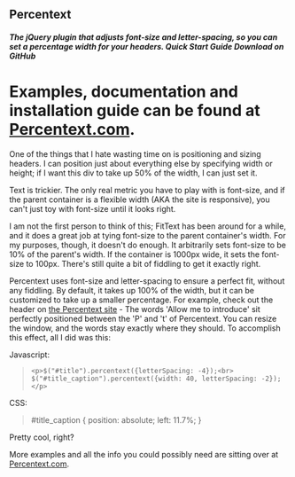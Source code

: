 <h2>Percentext</h2>
<h5>The jQuery plugin that adjusts font-size and letter-spacing, so you can set a percentage width for your headers.
Quick Start Guide Download on GitHub</h5>

<strong>Examples, documentation and installation guide can be found at <a href="http://www.percentext.com">Percentext.com</a>.</strong>
===========================

One of the things that I hate wasting time on is positioning and sizing headers. I can position just about everything else by specifying width or height; if I want this div to take up 50% of the width, I can just set it. 

Text is trickier. The only real metric you have to play with is font-size, and if the parent container is a flexible width (AKA the site is responsive), you can't just toy with font-size until it looks right.

I am not the first person to think of this; FitText has been around for a while, and it does a great job at tying font-size to the parent container's width. For my purposes, though, it doesn't do enough. It arbitrarily sets font-size to be 10% of the parent's width. If the container is 1000px wide, it sets the font-size to 100px. There's still quite a bit of fiddling to get it exactly right.

Percentext uses font-size and letter-spacing to ensure a perfect fit, without any fiddling. By default, it takes up 100% of the width, but it can be customized to take up a smaller percentage. For example, check out the header on <a href="http://www.percentext.com">the Percentext site</a> - The words 'Allow me to introduce' sit perfectly positioned between the 'P' and 't' of Percentext. You can resize the window, and the words stay exactly where they should. To accomplish this effect, all I did was this:

  <p>Javascript:
  <blockquote>
    
    <p>$("#title").percentext({letterSpacing: -4});<br>
    $("#title_caption").percentext({width: 40, letterSpacing: -2});</p>
  </blockquote></p>

  <p>CSS:
  <blockquote>
    #title_caption {
      position: absolute;
      left: 11.7%;
    }
  </blockquote>
  

Pretty cool, right?


More examples and all the info you could possibly need are sitting over at <a href="http://www.percentext.com">Percentext.com</a>.




